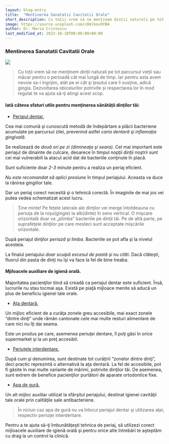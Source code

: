 ```yaml
---
layout: blog-entry
title:  "Mentinerea Sanatatii Cavitatii Orale"
short_description: Cu toții vrem să ne menținem dinții naturali pe tot parcursul vieții sau măcar pentru o perioadă cât mai lungă de timp.
image: https://source.unsplash.com/c8mlkovOYB4
author: Dr. Maria Cristescu
last_modified_at: 2023-10-18T00:00:00+00:00
---
```


### Mentinerea Sanatatii Cavitatii Orale

![](https://source.unsplash.com/c8mlkovOYB4)

>Cu toții vrem să ne menținem dinții naturali pe tot parcursul vieții sau măcar pentru o perioadă cât mai lungă de timp.
Iar pentru asta avem nevoie sa-i ingrijim, atât pe ei cât şi ţesutul care îi susţine, adică gingia.
Dezvoltarea obiceiurilor potrivite și respectarea lor în mod regulat te va ajuta să-ţi atingi acest scop.

#### Iată câteva sfaturi utile pentru menținerea sănătății dinților tăi:

* [Periajul dentar.](blue)

Cea mai comună şi cunoscută metodă de îndepărtare a plăcii bacteriene acumulate pe parcursul zilei, 
prevenind astfel *caria dentară* şi *inflamaţia gingivală*.

Se realizează de *două ori pe zi (dimineaţa şi seara)*. Cel mai important este periajul de dinainte de culcare, 
deoarece în timpul nopții dinții noştrii sunt cei mai vulnerabili la atacul acid dat de bacteriile conţinute 
în placă.

Sunt suficiente doar *2-3* minute pentru a realiza un periaj eficient.

*Nu este recomandat să aplici presiune* în timpul periajului. Aceasta va duce la rănirea gingiilor tale.

Dar un periaj corect necesită şi o tehnică corectă. În imaginile de mai jos vei putea vedea schematizat acest lucru.

>Ţine minte! Pe feţele laterale ale dinţilor vei merge întotdeauna cu periuţa de la
roşu(gingie) la alb(dinte) în sens vertical. O mişcare orizontală doar va „plimba”
bacteriile pe dinţii tăi. Pe de altă parte, pe suprafeţele dinţilor pe care mesteci sunt
acceptate mişcările orizontale.

După periajul dinţilor *periază şi limba*. Bacteriile se pot afla şi la nivelul acesteia.

La finalul periajului *doar scuipă excesul de pastă şi nu clăti*. Dacă clăteşti, fluorul din
pasta de dinţi nu îşi va face la fel de bine treaba.

#### Mjiloacele auxiliare de igienă orală.

Majoritatea pacienţilor tiind să creadă ca periajul dentar este suficient. Însă, lucrurile nu
stau tocmai aşa. Există pe piaţă mijloace menite să aducă un plus de beneficiu igienei tale orale.

* [Aţa dentară.](blue)

Un mijloc eficient de a curăţa zonele greu accesibile, mai exact zonele “dintre dinţi” 
unde rămân cantonate cele mai multe resturi alimentare de care nici nu îţi dai seama.

Este un produs pe care, asemenea periuţei dentare, îl poţi găsi în orice supermarket şi la un
preţ accesibil.

* [Periuţele interdentare.](blue)

După cum şi denumirea, sunt destinate tot curăţirii “zonelor dintre dinţi”, 
deci practic reprezintă o alternativă la aţa dentară. La fel de accesibile, pot
fi găsite în mai multe variante de mărimi, potrivite dinţilor tăi. De asemenea, sunt
extrem de benefice pacienţilor purtători de aparate ortodontice fixe.

* [Apa de gură.](blue)

Un alt mijloc auxiliar utilizat la sfârşitul periajului, destinat igienei
cavităţii tale orale prin calităţile sale antibacteriene.

>În niciun caz apa de gură nu va înlocui periajul dentar şi utilizarea aţei, respectiv
periuţei interdentare.

Pentru a te ajuta să-ţi îmbunătăţeşti tehnica de periaj, să utilizezi corect mijloacele
auxiliare de igienă orală şi pentru orice alte întrebări te aşteptăm cu drag la un control la
clinică.